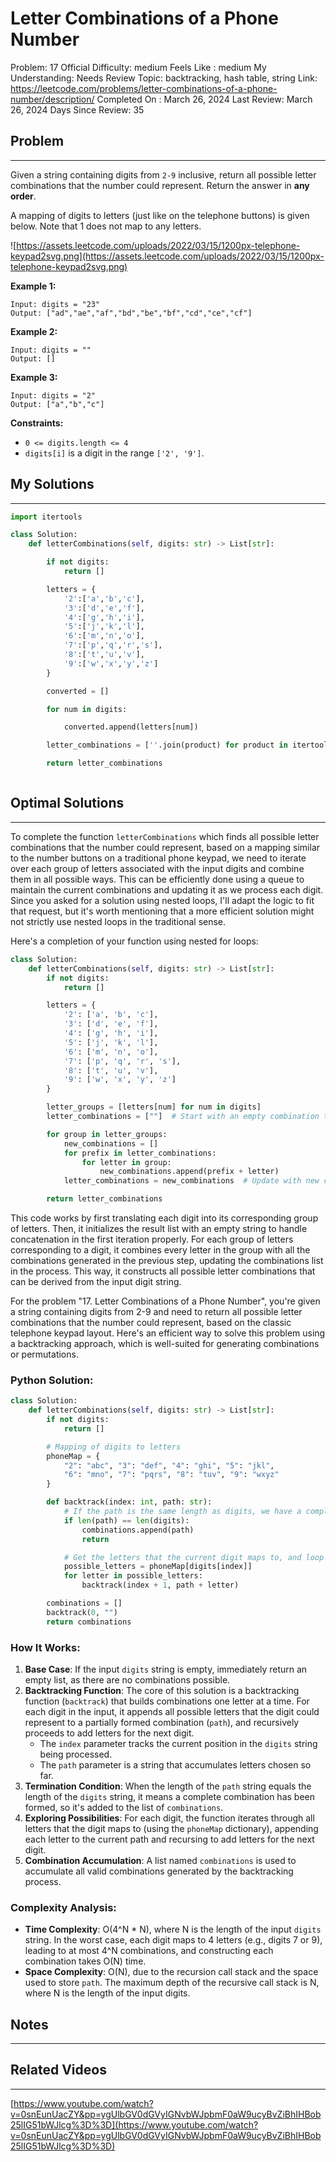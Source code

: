 # Letter Combinations of a Phone Number

Problem: 17
Official Difficulty: medium
Feels Like : medium
My Understanding: Needs Review
Topic: backtracking, hash table, string
Link: https://leetcode.com/problems/letter-combinations-of-a-phone-number/description/
Completed On : March 26, 2024
Last Review: March 26, 2024
Days Since Review: 35

## Problem

---

Given a string containing digits from `2-9` inclusive, return all possible letter combinations that the number could represent. Return the answer in **any order**.

A mapping of digits to letters (just like on the telephone buttons) is given below. Note that 1 does not map to any letters.

![https://assets.leetcode.com/uploads/2022/03/15/1200px-telephone-keypad2svg.png](https://assets.leetcode.com/uploads/2022/03/15/1200px-telephone-keypad2svg.png)

**Example 1:**

```
Input: digits = "23"
Output: ["ad","ae","af","bd","be","bf","cd","ce","cf"]
```

**Example 2:**

```
Input: digits = ""
Output: []
```

**Example 3:**

```
Input: digits = "2"
Output: ["a","b","c"]
```

**Constraints:**

- `0 <= digits.length <= 4`
- `digits[i]` is a digit in the range `['2', '9']`.

## My Solutions

---

```python
import itertools

class Solution:
    def letterCombinations(self, digits: str) -> List[str]:

        if not digits:
            return []

        letters = {
            '2':['a','b','c'],
            '3':['d','e','f'],
            '4':['g','h','i'],
            '5':['j','k','l'],
            '6':['m','n','o'],
            '7':['p','q','r','s'],
            '8':['t','u','v'],
            '9':['w','x','y','z']
        }

        converted = []

        for num in digits:

            converted.append(letters[num])

        letter_combinations = [''.join(product) for product in itertools.product(*converted)]

        return letter_combinations
```

```python

```

## Optimal Solutions

---

To complete the function `letterCombinations` which finds all possible letter combinations that the number could represent, based on a mapping similar to the number buttons on a traditional phone keypad, we need to iterate over each group of letters associated with the input digits and combine them in all possible ways. This can be efficiently done using a queue to maintain the current combinations and updating it as we process each digit. Since you asked for a solution using nested loops, I'll adapt the logic to fit that request, but it's worth mentioning that a more efficient solution might not strictly use nested loops in the traditional sense.

Here's a completion of your function using nested for loops:

```python
class Solution:
    def letterCombinations(self, digits: str) -> List[str]:
        if not digits:
            return []

        letters = {
            '2': ['a', 'b', 'c'],
            '3': ['d', 'e', 'f'],
            '4': ['g', 'h', 'i'],
            '5': ['j', 'k', 'l'],
            '6': ['m', 'n', 'o'],
            '7': ['p', 'q', 'r', 's'],
            '8': ['t', 'u', 'v'],
            '9': ['w', 'x', 'y', 'z']
        }

        letter_groups = [letters[num] for num in digits]
        letter_combinations = [""]  # Start with an empty combination to build upon

        for group in letter_groups:
            new_combinations = []
            for prefix in letter_combinations:
                for letter in group:
                    new_combinations.append(prefix + letter)
            letter_combinations = new_combinations  # Update with new combinations

        return letter_combinations
```

This code works by first translating each digit into its corresponding group of letters. Then, it initializes the result list with an empty string to handle concatenation in the first iteration properly. For each group of letters corresponding to a digit, it combines every letter in the group with all the combinations generated in the previous step, updating the combinations list in the process. This way, it constructs all possible letter combinations that can be derived from the input digit string.

For the problem "17. Letter Combinations of a Phone Number", you're given a string containing digits from 2-9 and need to return all possible letter combinations that the number could represent, based on the classic telephone keypad layout. Here's an efficient way to solve this problem using a backtracking approach, which is well-suited for generating combinations or permutations.

### Python Solution:

```python
class Solution:
    def letterCombinations(self, digits: str) -> List[str]:
        if not digits:
            return []

        # Mapping of digits to letters
        phoneMap = {
            "2": "abc", "3": "def", "4": "ghi", "5": "jkl",
            "6": "mno", "7": "pqrs", "8": "tuv", "9": "wxyz"
        }

        def backtrack(index: int, path: str):
            # If the path is the same length as digits, we have a complete combination
            if len(path) == len(digits):
                combinations.append(path)
                return

            # Get the letters that the current digit maps to, and loop through them
            possible_letters = phoneMap[digits[index]]
            for letter in possible_letters:
                backtrack(index + 1, path + letter)

        combinations = []
        backtrack(0, "")
        return combinations

```

### How It Works:

1. **Base Case**: If the input `digits` string is empty, immediately return an empty list, as there are no combinations possible.
2. **Backtracking Function**: The core of this solution is a backtracking function (`backtrack`) that builds combinations one letter at a time. For each digit in the input, it appends all possible letters that the digit could represent to a partially formed combination (`path`), and recursively proceeds to add letters for the next digit.
    - The `index` parameter tracks the current position in the `digits` string being processed.
    - The `path` parameter is a string that accumulates letters chosen so far.
3. **Termination Condition**: When the length of the `path` string equals the length of the `digits` string, it means a complete combination has been formed, so it's added to the list of `combinations`.
4. **Exploring Possibilities**: For each digit, the function iterates through all letters that the digit maps to (using the `phoneMap` dictionary), appending each letter to the current path and recursing to add letters for the next digit.
5. **Combination Accumulation**: A list named `combinations` is used to accumulate all valid combinations generated by the backtracking process.

### Complexity Analysis:

- **Time Complexity**: O(4^N * N), where N is the length of the input `digits` string. In the worst case, each digit maps to 4 letters (e.g., digits 7 or 9), leading to at most 4^N combinations, and constructing each combination takes O(N) time.
- **Space Complexity**: O(N), due to the recursion call stack and the space used to store `path`. The maximum depth of the recursive call stack is N, where N is the length of the input digits.

## Notes

---

 

## Related Videos

---

[https://www.youtube.com/watch?v=0snEunUacZY&pp=ygUlbGV0dGVyIGNvbWJpbmF0aW9ucyBvZiBhIHBob25lIG51bWJlcg%3D%3D](https://www.youtube.com/watch?v=0snEunUacZY&pp=ygUlbGV0dGVyIGNvbWJpbmF0aW9ucyBvZiBhIHBob25lIG51bWJlcg%3D%3D)